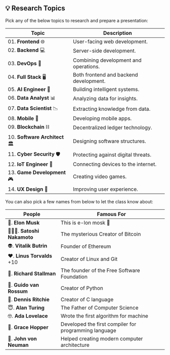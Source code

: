## 💡 Research Topics

Pick any of the below topics to research and prepare a presentation:

| Topic                         | Description                            |
| ----------------------------- | -------------------------------------- |
| 01. **Frontend** 🌐           | User-facing web development.           |
| 02. **Backend** 💻            | Server-side development.               |
| 03. **DevOps** 🔧             | Combining development and operations.  |
| 04. **Full Stack** 🖥️         | Both frontend and backend development. |
| 05. **AI Engineer** 🤖        | Building intelligent systems.          |
| 06. **Data Analyst** 📊       | Analyzing data for insights.           |
| 07. **Data Scientist** 📉     | Extracting knowledge from data.        |
| 08. **Mobile** 📱             | Developing mobile apps.                |
| 09. **Blockchain** ⛓️         | Decentralized ledger technology.       |
| 10. **Software Architect** 🏛️ | Designing software structures.         |
| 11. **Cyber Security** 🛡️     | Protecting against digital threats.    |
| 12. **IoT Engineer** 🔌       | Connecting devices to the internet.    |
| 13. **Game Development** 🎮   | Creating video games.                  |
| 14. **UX Design** 🎨          | Improving user experience.             |

You can also pick a few names from below to let the class know about:

| People                     | Famous For                                            |
| -------------------------- | ----------------------------------------------------- |
| 🗿. **Elon Musk**          | This is e-lon mosk 🗿                                 |
| 🦹🏻‍♀️. **Satoshi Nakamoto**   | The mysterious Creator of Bitcoin                     |
| 👽. **Vitalik Butrin**     | Founder of Ethereum                                   |
| ❤️. **Linus Torvalds** +10 | Creator of Linux and Git                              |
| 🙏. **Richard Stallman**   | The founder of the Free Software Foundation           |
| 🤡. **Guido van Rossum**   | Creator of Python                                     |
| 🫡. **Dennis Ritchie**      | Creator of C language                                 |
| 😇. **Alan Turing**        | The Father of Computer Science                        |
| 🤓. **Ada Lovelace**       | Wrote the first algorithm for machine                 |
| 🤖. **Grace Hopper**       | Developed the first compiler for programming language |
| 🤩. **John von Neuman**    | Helped creating modern computer architecture          |
